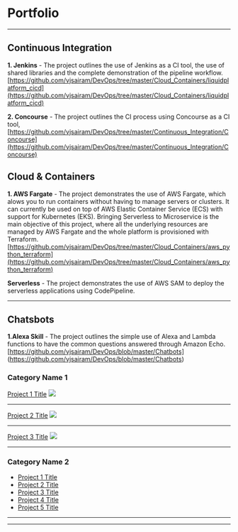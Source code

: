
# Portfolio

---

## Continuous Integration

**1. Jenkins** - The project outlines the use of Jenkins as a CI tool, the use of shared libraries and the complete demonstration of the pipeline workflow. 
[https://github.com/vjsairam/DevOps/tree/master/Cloud_Containers/liquidplatform_cicd](https://github.com/vjsairam/DevOps/tree/master/Cloud_Containers/liquidplatform_cicd)

**2. Concourse** - The project outlines the CI process using Concourse as a CI tool, [https://github.com/vjsairam/DevOps/tree/master/Continuous_Integration/Concourse](https://github.com/vjsairam/DevOps/tree/master/Continuous_Integration/Concourse)

## Cloud & Containers

**1. AWS Fargate** - The project demonstrates the use of AWS Fargate, which alows you to run containers without having to manage servers or clusters. It can currently be used on top of AWS Elastic Container Service (ECS) with support for Kubernetes (EKS). Bringing Serverless to Microservice is the main objective of this project, where all the underlying resources are managed by AWS Fargate and the whole platform is provisioned with Terraform.
[https://github.com/vjsairam/DevOps/tree/master/Cloud_Containers/aws_python_terraform](https://github.com/vjsairam/DevOps/tree/master/Cloud_Containers/aws_python_terraform)

**Serverless** - The project demonstrates the use of AWS SAM to deploy the serverless applications using CodePipeline. 

---
## Chatsbots

**1.Alexa Skill** - The project outlines the simple use of Alexa and Lambda functions to have the common questions answered through Amazon Echo.
[https://github.com/vjsairam/DevOps/blob/master/Chatbots]
(https://github.com/vjsairam/DevOps/blob/master/Chatbots)


### Category Name 1 

[Project 1 Title](/sample_page)
<img src="images/dummy_thumbnail.jpg?raw=true"/>

---
[Project 2 Title](/pdf/sample_presentation.pdf)
<img src="images/dummy_thumbnail.jpg?raw=true"/>

---
[Project 3 Title](http://example.com/)
<img src="images/dummy_thumbnail.jpg?raw=true"/>

---

### Category Name 2

- [Project 1 Title](http://example.com/)
- [Project 2 Title](http://example.com/)
- [Project 3 Title](http://example.com/)
- [Project 4 Title](http://example.com/)
- [Project 5 Title](http://example.com/)

---




---


